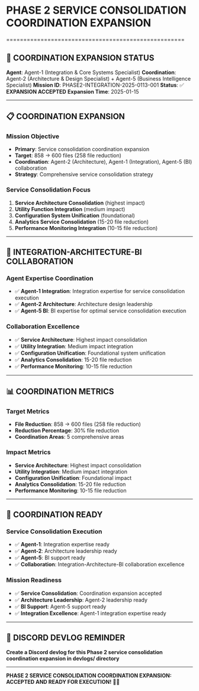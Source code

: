 # PHASE 2 SERVICE CONSOLIDATION COORDINATION EXPANSION
====================================================

## 🎯 **COORDINATION EXPANSION STATUS**
**Agent**: Agent-1 (Integration & Core Systems Specialist)
**Coordination**: Agent-2 (Architecture & Design Specialist) + Agent-5 (Business Intelligence Specialist)
**Mission ID**: PHASE2-INTEGRATION-2025-0113-001
**Status**: ✅ **EXPANSION ACCEPTED**
**Expansion Time**: 2025-01-15

---

## 📋 **COORDINATION EXPANSION**

### **Mission Objective**
- **Primary**: Service consolidation coordination expansion
- **Target**: 858 → 600 files (258 file reduction)
- **Coordination**: Agent-2 (Architecture), Agent-1 (Integration), Agent-5 (BI) collaboration
- **Strategy**: Comprehensive service consolidation strategy

### **Service Consolidation Focus**
1. **Service Architecture Consolidation** (highest impact)
2. **Utility Function Integration** (medium impact)
3. **Configuration System Unification** (foundational)
4. **Analytics Service Consolidation** (15-20 file reduction)
5. **Performance Monitoring Integration** (10-15 file reduction)

---

## 🚀 **INTEGRATION-ARCHITECTURE-BI COLLABORATION**

### **Agent Expertise Coordination**
- ✅ **Agent-1 Integration**: Integration expertise for service consolidation execution
- ✅ **Agent-2 Architecture**: Architecture design leadership
- ✅ **Agent-5 BI**: BI expertise for optimal service consolidation execution

### **Collaboration Excellence**
- ✅ **Service Architecture**: Highest impact consolidation
- ✅ **Utility Integration**: Medium impact integration
- ✅ **Configuration Unification**: Foundational system unification
- ✅ **Analytics Consolidation**: 15-20 file reduction
- ✅ **Performance Monitoring**: 10-15 file reduction

---

## 📊 **COORDINATION METRICS**

### **Target Metrics**
- **File Reduction**: 858 → 600 files (258 file reduction)
- **Reduction Percentage**: 30% file reduction
- **Coordination Areas**: 5 comprehensive areas

### **Impact Metrics**
- **Service Architecture**: Highest impact consolidation
- **Utility Integration**: Medium impact integration
- **Configuration Unification**: Foundational impact
- **Analytics Consolidation**: 15-20 file reduction
- **Performance Monitoring**: 10-15 file reduction

---

## 🎯 **COORDINATION READY**

### **Service Consolidation Execution**
- ✅ **Agent-1**: Integration expertise ready
- ✅ **Agent-2**: Architecture leadership ready
- ✅ **Agent-5**: BI support ready
- ✅ **Collaboration**: Integration-Architecture-BI collaboration excellence

### **Mission Readiness**
- ✅ **Service Consolidation**: Coordination expansion accepted
- ✅ **Architecture Leadership**: Agent-2 leadership ready
- ✅ **BI Support**: Agent-5 support ready
- ✅ **Integration Excellence**: Agent-1 integration expertise ready

---

## 📝 **DISCORD DEVLOG REMINDER**
**Create a Discord devlog for this Phase 2 service consolidation coordination expansion in devlogs/ directory**

---

**PHASE 2 SERVICE CONSOLIDATION COORDINATION EXPANSION: ACCEPTED AND READY FOR EXECUTION!** 🎯✅

